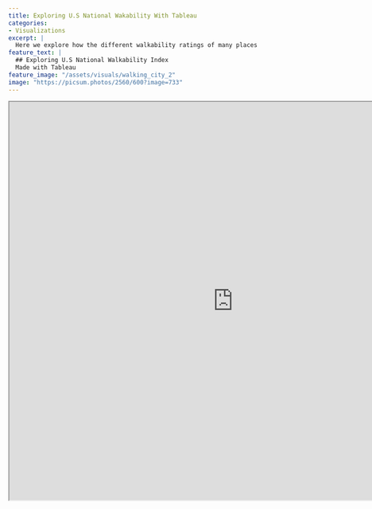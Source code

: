 ```yaml
---
title: Exploring U.S National Wakability With Tableau
categories:
- Visualizations
excerpt: |
  Here we explore how the different walkability ratings of many places in the U.S with some visuals
feature_text: |
  ## Exploring U.S National Walkability Index
  Made with Tableau
feature_image: "/assets/visuals/walking_city_2"
image: "https://picsum.photos/2560/600?image=733"
---
```


<iframe src="https://public.tableau.com/views/WalkabilityAndNumberOfCars_16831713836970/ExploringWalkabilityIndexIntheU_S?:language=en-US&:display_count=n&:origin=viz_share_link"
 width="900" height="800"></iframe>


